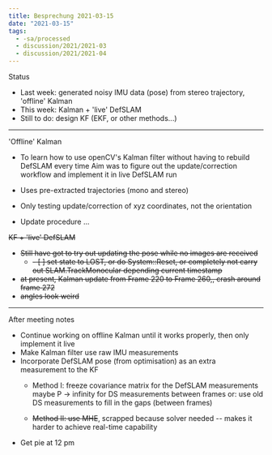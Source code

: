 ```yaml
---
title: Besprechung 2021-03-15
date: "2021-03-15"
tags:
  - -sa/processed
  - discussion/2021/2021-03
  - discussion/2021/2021-04
---
```


Status

*   Last week: generated noisy IMU data (pose) from stereo trajectory, 'offline' Kalman
*   This week: Kalman + 'live' DefSLAM
*   Still to do: design KF (EKF, or other methods...)

* * *

'Offline' Kalman

*   To learn how to use openCV's Kalman filter without having to rebuild DefSLAM every time
    Aim was to figure out the update/correction workflow and implement it in live DefSLAM run
    
*   Uses pre-extracted trajectories (mono and stereo)
*   Only testing update/correction of xyz coordinates, not the orientation
*   Update procedure ...

~~KF + 'live' DefSLAM~~

*   ~~Still have got to try out updating the pose while no images are received~~
    *   ~~- [ ] set state to LOST, or do System::Reset, or completely not carry out SLAM.TrackMonocular depending current timestamp~~
*   ~~at present, Kalman update from Frame 220 to Frame 260,, crash around frame 272~~
*   ~~angles look weird~~

* * *

After meeting notes

*   Continue working on offline Kalman until it works properly, then only implement it live
*   Make Kalman filter use raw IMU measurements
*   Incorporate DefSLAM pose (from optimisation) as an extra measurement to the KF
    *   Method I: freeze covariance matrix for the DefSLAM measurements
        maybe P -> infinity for DS measurements between frames
        or: use old DS measurements to fill in the gaps (between frames)
        
    *   ~~Method II: use MHE~~, scrapped because solver needed -- makes it harder to achieve real-time capability
*   Get pie at 12 pm


